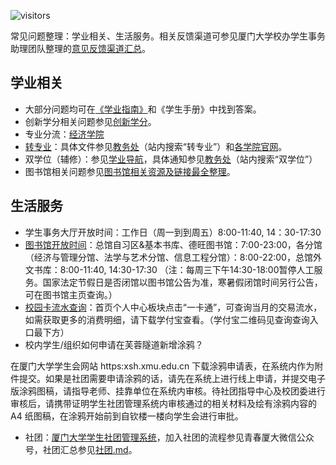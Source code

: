 ![visitors](https://visitor-badge.glitch.me/badge?page_id=rogerchenfz/XMU-Helper/tree/main/%E5%B8%B8%E8%A7%81%E9%97%AE%E9%A2%98)

常见问题整理：学业相关、生活服务。相关反馈渠道可参见厦门大学校办学生事务助理团队整理的[意见反馈渠道汇总](https://mp.weixin.qq.com/s/Od7aPJeo1FypQC4heVRfFA)。

## 学业相关
- 大部分问题均可在[《学业指南》](https://github.com/rogerchenfz/XMU-Helper/tree/main/%E5%AD%A6%E6%A0%A1%E6%96%87%E4%BB%B6/%E5%AD%A6%E4%B8%9A%E5%AF%BC%E8%88%AA)和《学生手册》中找到答案。
- 创新学分相关问题参见[创新学分](https://github.com/rogerchenfz/XMU-Helper/tree/main/%E5%AD%A6%E6%A0%A1%E6%96%87%E4%BB%B6/%E5%88%9B%E6%96%B0%E5%AD%A6%E5%88%86)。
- 专业分流：[经济学院](https://www.zhihu.com/question/330271685/answer/989731244)
- [转专业](https://www.zhihu.com/question/398236373/answer/1397595523)：具体文件参见[教务处](https://jwc.xmu.edu.cn/)（站内搜索“转专业”）和[各学院官网](https://github.com/rogerchenfz/XMU-Helper/tree/main/%E5%90%84%E5%AD%A6%E9%99%A2%E7%BD%91%E7%AB%99%E6%B1%87%E6%80%BB)。
- 双学位（辅修）：参见[学业导航](https://github.com/rogerchenfz/XMU-Helper/tree/main/%E5%AD%A6%E6%A0%A1%E6%96%87%E4%BB%B6/%E5%AD%A6%E4%B8%9A%E5%AF%BC%E8%88%AA)，具体通知参见[教务处](https://jwc.xmu.edu.cn/)（站内搜索“双学位”）
- 图书馆相关问题参见[图书馆相关资源及链接最全整理](https://github.com/rogerchenfz/XMU-Helper/blob/main/%E5%9B%BE%E4%B9%A6%E9%A6%86/README.md)。

## 生活服务
- 学生事务大厅开放时间：工作日（周一到到周五）8:00-11:40, 14：30-17:30
- [图书馆开放时间](https://library.xmu.edu.cn/fw/tsjy/kfsj.htm)：总馆自习区&基本书库、德旺图书馆：7:00-23:00，各分馆（经济与管理分馆、法学与艺术分馆、信息工程分馆）：8:00-22:00，总馆外文书库：8:00-11:40, 14:30-17:30 （注：每周三下午14:30-18:00暂停人工服务。国家法定节假日是否闭馆以图书馆公告为准，寒暑假闭馆时间另行公告，可在图书馆主页查询。）
- [校园卡流水查询](http://i.xmu.edu.cn/EIP/user/index.htm)：首页个人中心板块点击“一卡通”，可查询当月的交易流水，如需获取更多的消费明细，请下载学付宝查看。（学付宝二维码见查询查询入口最下方）
- 校内学生/组织如何申请在芙蓉隧道新增涂鸦？

在厦门大学学生会网站 https:xsh.xmu.edu.cn 下载涂鸦申请表，在系统内作为附件提交。如果是社团需要申请涂鸦的话，请先在系统上进行线上申请，并提交电子版涂鸦图稿，请指导老师、挂靠单位在系统内审核。待社团指导中心及校团委进行审核后，请携带证明学生社团管理系统内审核通过的相关材料及绘有涂鸦内容的 A4 纸图稿，在涂鸦开始前到自钦楼一楼向学生会进行审批。

- 社团：[厦门大学学生社团管理系统](http://xsst.xmu.edu.cn/)，加入社团的流程参见青春厦大微信公众号，社团汇总参见[社团.md](https://github.com/rogerchenfz/XMU-Helper/blob/main/%E5%85%B6%E4%BB%96%E5%86%85%E5%AE%B9/%E7%A4%BE%E5%9B%A2.md)。
